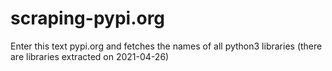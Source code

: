 # scraping-pypi.org
Enter this text pypi.org and fetches the names of all python3 libraries (there are libraries extracted on 2021-04-26)
